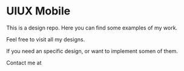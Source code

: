 # UIUX Mobile

This is a design repo. Here you can find some examples of my work.

Feel free to visit all my designs.

If you need an specific design, or want to implement somen of them. 

Contact me at 
